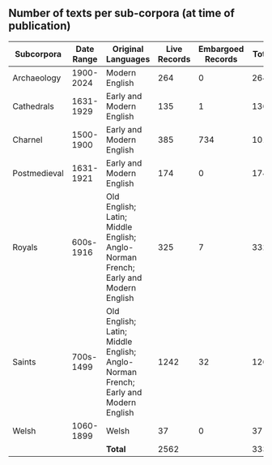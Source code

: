 ## Number of texts per sub-corpora (at time of publication)

| Subcorpora | Date Range | Original Languages | Live Records | Embargoed Records | Total |
| --- | --- | --- | --- | --- | --- |
| Archaeology | 1900-2024 | Modern English | 264 | 0 | 264 |
| Cathedrals | 1631-1929 | Early and Modern English | 135 | 1 | 136 |
| Charnel | 1500-1900 | Early and Modern English | 385 | 734 | 1015 |
| Postmedieval | 1631-1921 | Early and Modern English | 174 | 0 | 174 |
| Royals | 600s-1916 | Old English; Latin; Middle English; Anglo-Norman French; Early and Modern English | 325 | 7 | 332 |
| Saints | 700s-1499 | Old English; Latin; Middle English; Anglo-Norman French; Early and Modern English | 1242 | 32 | 1263 |
| Welsh | 1060-1899 | Welsh | 37 | 0 | 37 |
| | | **Total** | 2562 | | 3336 |
